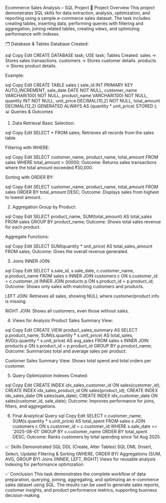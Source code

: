 Ecommerce Sales Analysis – SQL Project
📌 Project Overview
This project demonstrates SQL skills for data extraction, analysis, optimization, and reporting using a sample e-commerce sales dataset.
The task includes creating tables, inserting data, performing queries with filtering and aggregation, joining related tables, creating views, and optimizing performance with indexes.

🗂 Database & Tables
Database Created:

sql
Copy
Edit
CREATE DATABASE task;
USE task;
Tables Created:
sales → Stores sales transactions.
customers → Stores customer details.
products → Stores product details.

Example:

sql
Copy
Edit
CREATE TABLE sales (
    sale_id INT PRIMARY KEY AUTO_INCREMENT,
    sale_date DATE NOT NULL,
    customer_name VARCHAR(100) NOT NULL,
    product_name VARCHAR(100) NOT NULL,
    quantity INT NOT NULL,
    unit_price DECIMAL(10,2) NOT NULL,
    total_amount DECIMAL(12,2) GENERATED ALWAYS AS (quantity * unit_price) STORED
);
📊 Queries & Outcomes
1. Data Retrieval
Basic Selection:

sql
Copy
Edit
SELECT * FROM sales;
Retrieves all records from the sales table.

Filtering with WHERE:

sql
Copy
Edit
SELECT customer_name, product_name, total_amount
FROM sales
WHERE total_amount > 30000;
Outcome: Returns sales transactions where the total amount exceeded ₹30,000.

Sorting with ORDER BY:

sql
Copy
Edit
SELECT customer_name, product_name, total_amount
FROM sales
ORDER BY total_amount DESC;
Outcome: Displays sales from highest to lowest amount.

2. Aggregation
Group by Product:

sql
Copy
Edit
SELECT product_name, SUM(total_amount) AS total_sales
FROM sales
GROUP BY product_name;
Outcome: Shows total sales revenue for each product.

Aggregate Functions:

sql
Copy
Edit
SELECT SUM(quantity * unit_price) AS total_sales_amount FROM sales;
Outcome: Gives the overall revenue generated.

3. Joins
INNER JOIN:

sql
Copy
Edit
SELECT s.sale_id, s.sale_date, c.customer_name, p.product_name
FROM sales s
INNER JOIN customers c ON s.customer_id = c.customer_id
INNER JOIN products p ON s.product_id = p.product_id;
Outcome: Shows only sales with matching customers and products.

LEFT JOIN:
Retrieves all sales, showing NULL where customer/product info is missing.

RIGHT JOIN:
Shows all customers, even those without sales.

4. Views for Analysis
Product Sales Summary View:

sql
Copy
Edit
CREATE VIEW product_sales_summary AS
SELECT p.product_name,
       SUM(s.quantity * s.unit_price) AS total_sales,
       AVG(s.quantity * s.unit_price) AS avg_sales
FROM sales s
INNER JOIN products p ON s.product_id = p.product_id
GROUP BY p.product_name;
Outcome: Summarizes total and average sales per product.

Customer Sales Summary View:
Shows total spend and total orders per customer.

5. Query Optimization
Indexes Created:

sql
Copy
Edit
CREATE INDEX idx_sales_customer_id ON sales(customer_id);
CREATE INDEX idx_sales_product_id ON sales(product_id);
CREATE INDEX idx_sales_date ON sales(sale_date);
CREATE INDEX idx_customer_date ON sales(customer_id, sale_date);
Outcome: Improves performance for joins, filters, and aggregations.

6. Final Analytical Query
sql
Copy
Edit
SELECT c.customer_name, SUM(s.quantity * s.unit_price) AS total_spent
FROM sales s
JOIN customers c ON s.customer_id = c.customer_id
WHERE s.sale_date >= '2025-08-01'
GROUP BY c.customer_name
ORDER BY total_spent DESC;
Outcome: Ranks customers by total spending since 1st Aug 2025.

📈 Skills Demonstrated
SQL DDL (Create, Alter Tables)
SQL DML (Insert, Select, Update)
Filtering & Sorting (WHERE, ORDER BY)
Aggregations (SUM, AVG, GROUP BY)
Joins (INNER, LEFT, RIGHT)
Views for reusable analysis
Indexing for performance optimization

✅ Conclusion
This task demonstrates the complete workflow of data preparation, querying, joining, aggregating, and optimizing an e-commerce sales dataset using SQL.
The results can be used to generate sales reports, customer insights, and product performance metrics, supporting business decision-making.